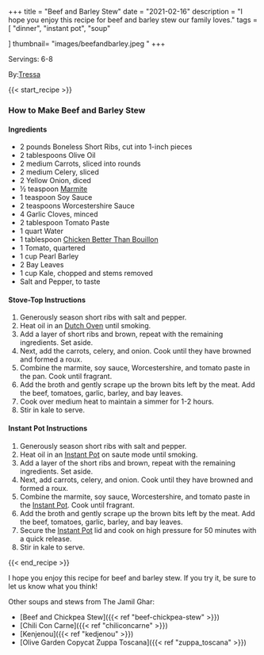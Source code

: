 +++
title = "Beef and Barley Stew"
date = "2021-02-16"
description = "I hope you enjoy this recipe for beef and barley stew our family loves."
tags = [
    "dinner",
    "instant pot",
    "soup"
  
]
thumbnail= "images/beefandbarley.jpeg "
+++

Servings: 6-8 <!--more-->

By:[Tressa](https://www.jamilghar.com/about/)

{{< start_recipe >}}

### How to Make Beef and Barley Stew 

#### Ingredients  

* 2 pounds Boneless Short Ribs, cut into 1-inch pieces  
* 2 tablespoons Olive Oil 
* 2 medium Carrots, sliced into rounds 
* 2 medium Celery, sliced
* 2 Yellow Onion, diced 
* ½ teaspoon [Marmite](https://amzn.to/2Q2f2ZJ)
* 1 teaspoon Soy Sauce 
* 2 teaspoons Worcestershire Sauce
* 4 Garlic Cloves, minced 
* 2 tablespoon Tomato Paste
* 1 quart Water
* 1 tablespoon [Chicken Better Than Bouillon](https://amzn.to/2Nw26us)
* 1 Tomato, quartered 
* 1 cup Pearl Barley 
* 2 Bay Leaves 
* 1 cup Kale, chopped and stems removed 
* Salt and Pepper, to taste

#### Stove-Top Instructions  

1. Generously season short ribs with salt and pepper. 
2. Heat oil in an [Dutch Oven](https://amzn.to/2XTgTEa) until smoking. 
3. Add a layer of short ribs and brown, repeat with the remaining ingredients. Set aside. 
4. Next, add the carrots, celery, and onion. Cook until they have browned and formed a roux. 
5. Combine the marmite, soy sauce, Worcestershire, and tomato paste in the pan. Cook until fragrant. 
6. Add the broth and gently scrape up the brown bits left by the meat. Add the beef, tomatoes, garlic, barley, and bay leaves. 
7. Cook over medium heat to maintain a simmer for 1-2 hours. 
8. Stir in kale to serve. 

#### Instant Pot Instructions 

1. Generously season short ribs with salt and pepper. 
2. Heat oil in an [Instant Pot](https://amzn.to/3qfNYCZ) on saute mode until smoking. 
3. Add a layer of the short ribs and brown, repeat with the remaining ingredients. Set aside. 
4. Next, add carrots, celery, and onion. Cook until they have browned and formed a roux. 
5. Combine the marmite, soy sauce, Worcestershire, and tomato paste in the [Instant Pot](https://amzn.to/3qfNYCZ). Cook until fragrant. 
6. Add the broth and gently scrape up the brown bits left by the meat. Add the beef, tomatoes, garlic, barley, and bay leaves. 
7. Secure the [Instant Pot](https://amzn.to/3qfNYCZ) lid and cook on high pressure for 50 minutes with a quick release.  
8. Stir in kale to serve. 

{{< end_recipe >}}

I hope you enjoy this recipe for beef and barley stew. If you try it, be sure to let us know what you think!

Other soups and stews from The Jamil Ghar:

* [Beef and Chickpea Stew]({{< ref "beef-chickpea-stew" >}})
* [Chili Con Carne]({{< ref "chiliconcarne" >}})
* [Kenjenou]({{< ref "kedjenou" >}})
* [Olive Garden Copycat Zuppa Toscana]({{< ref "zuppa_toscana" >}})  
